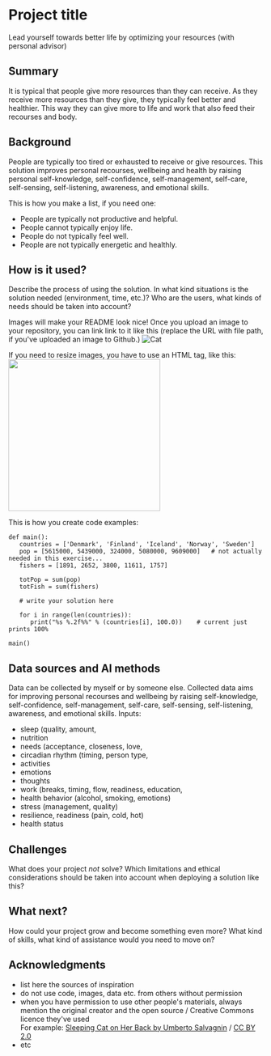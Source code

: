 # Project title

Lead yourself towards better life by optimizing your resources (with personal advisor)

## Summary

It is typical that people give more resources than they can receive. As they receive more resources than they give, they typically feel better and healthier. This way they can give more to life and work that also feed their recourses and body. 


## Background
People are typically too tired or exhausted to receive or give resources. This solution improves personal recourses, wellbeing and health by raising personal self-knowledge, self-confidence, self-management, self-care, self-sensing, self-listening, awareness, and emotional skills.

This is how you make a list, if you need one:
* People are typically not productive and helpful. 
* People cannot typically enjoy life.
* People do not typically feel well.
* People are not typically energetic and healthly.


## How is it used?

Describe the process of using the solution. In what kind situations is the solution needed (environment, time, etc.)? Who are the users, what kinds of needs should be taken into account?

Images will make your README look nice!
Once you upload an image to your repository, you can link link to it like this (replace the URL with file path, if you've uploaded an image to Github.)
![Cat](https://upload.wikimedia.org/wikipedia/commons/5/5e/Sleeping_cat_on_her_back.jpg)

If you need to resize images, you have to use an HTML tag, like this:
<img src="https://upload.wikimedia.org/wikipedia/commons/5/5e/Sleeping_cat_on_her_back.jpg" width="300">

This is how you create code examples:
```
def main():
   countries = ['Denmark', 'Finland', 'Iceland', 'Norway', 'Sweden']
   pop = [5615000, 5439000, 324000, 5080000, 9609000]   # not actually needed in this exercise...
   fishers = [1891, 2652, 3800, 11611, 1757]

   totPop = sum(pop)
   totFish = sum(fishers)

   # write your solution here

   for i in range(len(countries)):
      print("%s %.2f%%" % (countries[i], 100.0))    # current just prints 100%

main()
```


## Data sources and AI methods

Data can be collected by myself or by someone else. Collected data aims for improving personal recourses and wellbeing by raising self-knowledge, self-confidence, self-management, self-care, self-sensing, self-listening, awareness, and emotional skills.
Inputs:
* sleep (quality, amount, 
* nutrition
* needs (acceptance, closeness, love, 
* circadian rhythm (timing, person type, 
* activities
* emotions
* thoughts
* work (breaks, timing, flow, readiness, education, 
* health behavior (alcohol, smoking, emotions)
* stress (management, quality)
* resilience, readiness (pain, cold, hot)
* health status
  

## Challenges

What does your project _not_ solve? Which limitations and ethical considerations should be taken into account when deploying a solution like this?

## What next?

How could your project grow and become something even more? What kind of skills, what kind of assistance would you  need to move on? 


## Acknowledgments

* list here the sources of inspiration 
* do not use code, images, data etc. from others without permission
* when you have permission to use other people's materials, always mention the original creator and the open source / Creative Commons licence they've used
  <br>For example: [Sleeping Cat on Her Back by Umberto Salvagnin](https://commons.wikimedia.org/wiki/File:Sleeping_cat_on_her_back.jpg#filelinks) / [CC BY 2.0](https://creativecommons.org/licenses/by/2.0)
* etc
